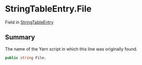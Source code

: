 # StringTableEntry.File

Field in [StringTableEntry](api/csharp/yarn.unity.stringtableentry.md)

## Summary


The name of the Yarn script in which this line was originally
found.


```csharp
public string File;
```

